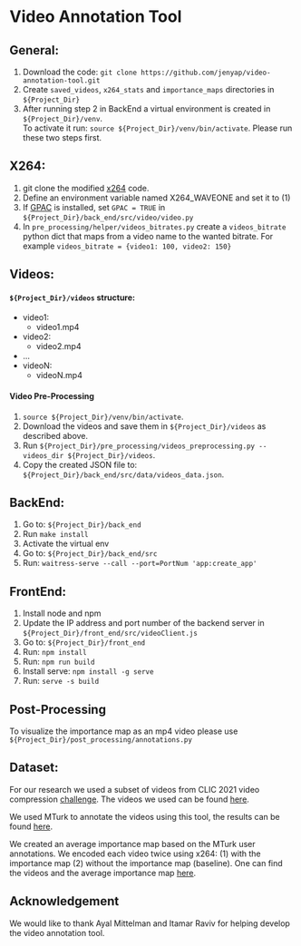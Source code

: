 # Video Annotation Tool

## General:
1. Download the code: ```git clone https://github.com/jenyap/video-annotation-tool.git```
2. Create ```saved_videos```, ```x264_stats``` and ```importance_maps``` directories in ```${Project_Dir}```
3. After running step 2 in BackEnd a virtual environment is created in ```${Project_Dir}/venv```. <br>To activate it run: ```source ${Project_Dir}/venv/bin/activate```. Please run these two steps first.

## X264:
1. git clone the modified [x264](https://github.com/wave-one/x264) code.
2. Define an environment variable named X264_WAVEONE and set it to (1)
3. If [GPAC](https://github.com/gpac/gpac) is installed, set ```GPAC = TRUE``` in ```${Project_Dir}/back_end/src/video/video.py```
4. In ```pre_processing/helper/videos_bitrates.py``` create a ```videos_bitrate``` python dict that maps from a video name to the        wanted bitrate. For example ```videos_bitrate = {video1: 100, video2: 150}```

## Videos:
#### ```${Project_Dir}/videos``` structure:
  - video1:
    - video1.mp4
  - video2:
    - video2.mp4
  - ...
  - videoN:
    - videoN.mp4

#### Video Pre-Processing
1. ```source ${Project_Dir}/venv/bin/activate```.
2. Download the videos and save them in ```${Project_Dir}/videos``` as described above.
3. Run ```${Project_Dir}/pre_processing/videos_preprocessing.py --videos_dir ${Project_Dir}/videos```.
4. Copy the created JSON file to: ```${Project_Dir}/back_end/src/data/videos_data.json```.

## BackEnd:
1. Go to: ```${Project_Dir}/back_end```
2. Run ```make install```
3. Activate the virtual env
4. Go to: ```${Project_Dir}/back_end/src```
5. Run: ```waitress-serve --call --port=PortNum 'app:create_app' ```

## FrontEnd:
1. Install node and npm
2. Update the IP address and port number of the backend server in ```${Project_Dir}/front_end/src/videoClient.js```
3. Go to: ```${Project_Dir}/front_end```
4. Run: ```npm install```
5. Run: ```npm run build```
6. Install serve:  ```npm install -g serve```
7. Run: ```serve -s build```

## Post-Processing
To visualize the importance map as an mp4 video please use ```${Project_Dir}/post_processing/annotations.py```

## Dataset:
For our research we used a subset of videos from CLIC 2021 video compression [challenge](http://compression.cc/tasks/). 
The videos we used can be found [here](https://drive.google.com/file/d/1cpZCgHmjBVekkLTNtGFIxsvsCDpC1VYU/view?usp=sharing).

We used MTurk to annotate the videos using this tool, the results can be found [here](https://drive.google.com/file/d/15EmjVRofnlrc0nk4g5HfqIcvE5n_gi2G/view?usp=sharing).

We created an average importance map based on the MTurk user annotations. 
We encoded each video twice using x264: (1) with the importance map (2) without the importance map (baseline).
One can find the videos and the average importance map [here](https://drive.google.com/file/d/1rI-eg_N5LfDcWQhB9Dy6dVH4r43qHMxB/view?usp=sharing).


## Acknowledgement
We would like to thank Ayal Mittelman and Itamar Raviv for helping develop the video annotation tool.
